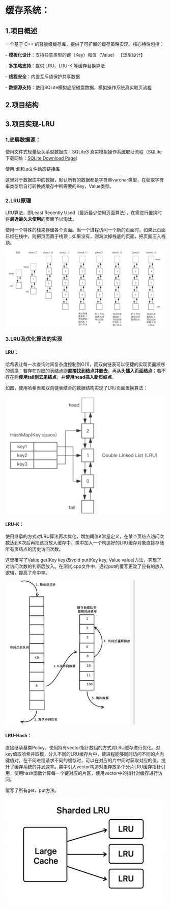 # 缓存系统：



## 1.项目概述

一个基于 C++ 的轻量级缓存库，提供了可扩展的缓存策略实现。核心特性包括：

\- **模板化设计**：支持任意类型的键（Key）和值（Value）	【泛型设计】

\- **多策略支持**：提供 LRU、LRU-K 等缓存替换算法

\- **线程安全**：内置互斥锁保护共享数据

\- **数据源支持**：使用SQLite模拟底层磁盘数据，模拟操作系统真实取页流程





## 2.项目结构







## 3.项目实现-LRU

### 1.底层数据源：

使用文件式轻量级关系型数据库：SQLite3 真实模拟操作系统取址流程（SQLite下载网址：[SQLite Download Page](https://www.sqlite.org/download.html)）

使用.dll和.a文件动态链接库

这里对于数据库中的数据，默认所有的数据都是字符串varchar类型，在获取字符串类型后自行转换成缓存中所需要的Key，Value类型。

### 2.LRU原理

LRU算法，即Least Recently Used（最近最少使用页面算法），在需进行置换时将**最近最久未使用**的页面予以淘汰。

使用一个特殊的栈来存储各个页面。当一个进程访问一个新的页面时，如果此页面已经在栈中，则把页面置于栈顶；如果没有，则淘汰掉栈底的页面，把页面压入栈顶。

![LRU算法原理图](image/LRU原理图1.png)

### 3.LRU及优化算法的实现

#### LRU：

哈希表让每一次查询时间复杂度控制到O(1)，而双向链表可以便捷的实现页面顺序的调换：若存在对应的表结点则**直接找到结点并删去**，再**从头插入页面结点**；若不存在则**使用tail删去尾结点**，并**使用head插入新页结点**。

如图，使用哈希表和双向链表结合的数据结构实现了LRU页面置换算法：

![LRU实现原理图](image/LRU原理图2.png)

#### LRU-K：

使用继承的方式对LRU算法再次优化，增加阈值K常量定义，在某个页结点访问次数达到K次后再把该页放入缓存中。类中加入一个构造好的LRU缓存对象直接存储所有页结点的历史访问次数。

这里覆写了Value get(Key key)及void put(Key key, Value value)方法，实现了对访问次数的判断后放入。在测试.cpp文件中，通过put的覆写更改了应有的放入逻辑，提高了命中率。

![LRU-K原理图](image/LRU-K原理图.png)

#### LRU-Hash：

直接继承基类Policy，使用持有vector指针数组的方式对LRU缓存进行优化。对key值取哈希并取模，分入不同的LRU缓存片中，使进程能够同时访问不同的片内键值对。在不同进程请求不同的缓存时，可以在对应的片中同时获取对应的值，提升了缓存系统的并发速率。类中引入vector构造对象存放多个分片LRU缓存指针引用，使用hash函数计算每一个键对应的片区，使用vector中的指针对缓存进行访问。

覆写了所有get、put方法。

![LRU-Hash原理图](image/LRU-Hash原理图.png)
